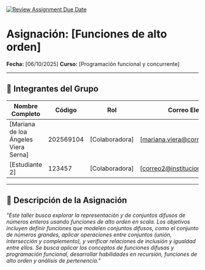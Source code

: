 [![Review Assignment Due Date](https://classroom.github.com/assets/deadline-readme-button-22041afd0340ce965d47ae6ef1cefeee28c7c493a6346c4f15d667ab976d596c.svg)](https://classroom.github.com/a/lEw1Qm1j)
# Asignación: [Funciones de alto orden]

**Fecha:** [06/10/2025]
**Curso:** [Programación funcional y concurrente]

---

## 👥 Integrantes del Grupo

| Nombre Completo                       | Código    | Rol            | Correo Electrónico                    |
| ------------------------------------- | --------- | -------------- | ------------------------------------- |
| [Mariana de loa Ángeles Viera Serna]  | 202569104 | [Colaboradora] | [mariana.viera@correounivalle.edu.co] |
| [Estudiante 2]                        | 123457    | [Colaboradora] | [correo2@institucion.edu]             |

---

## 📌 Descripción de la Asignación

_"Este taller busca explorar la representación y de conjuntos difusos de números enteros usando funciones de alto orden en scala. Los objetivos incluyen definir funciones que modelen conjuntos difusos, como el conjunto de números grandes, aplicar operaciones entre conjuntos (unión, intersección y complemento), y verificar relaciones de inclusión y igualdad entre ellos. Se busca aplicar los conceptos de funciones difusas y programación funcional, desarrollar habilidades en recursión, funciones de alto orden y análisis de pertenencia."_
